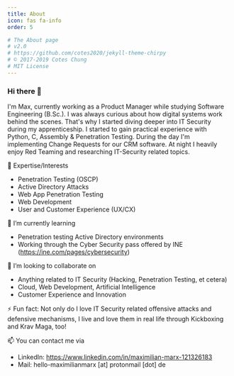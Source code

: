 ```yaml
---
title: About
icon: fas fa-info
order: 5

# The About page
# v2.0
# https://github.com/cotes2020/jekyll-theme-chirpy
# © 2017-2019 Cotes Chung
# MIT License
---
```



### Hi there 👋

I'm Max, currently working as a Product Manager while studying Software Engineering (B.Sc.). I was always curious about how digital systems work behind the scenes. That's why I started diving deeper into IT Security during my apprenticeship. I started to gain practical experience with Python, C, Assembly & Penetration Testing.
During the day I'm implementing Change Requests for our CRM software. At night I heavily enjoy Red Teaming and researching IT-Security related topics.

🚀 Expertise/Interests
- Penetration Testing (OSCP)
- Active Directory Attacks
- Web App Penetration Testing
- Web Development
- User and Customer Experience (UX/CX)


🌱 I’m currently learning
- Penetration testing Active Directory environments
- Working through the Cyber Security pass offered by INE (https://ine.com/pages/cybersecurity)

👯 I’m looking to collaborate on
- Anything related to IT Security (Hacking, Penetration Testing, et cetera)
- Cloud, Web Development, Artificial Intelligence
- Customer Experience and Innovation

⚡ Fun fact: Not only do I love IT Security related offensive attacks and defensive mechanisms, I live and love them in real life through Kickboxing and Krav Maga, too!

📫 You can contact me via
- LinkedIn: <https://www.linkedin.com/in/maximilian-marx-121326183>
- Mail: hello-maximilianmarx \[at\] protonmail \[dot\] de